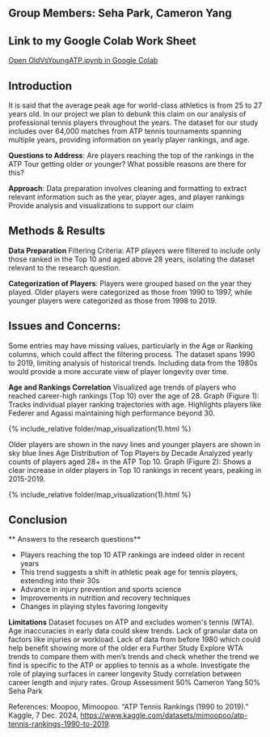 ## Group Members: Seha Park, Cameron Yang

## Link to my Google Colab Work Sheet
[Open OldVsYoungATP.ipynb in Google Colab](https://colab.research.google.com/github/sehapark1/project.github.io/blob/main/OldVsYoungATP.ipynb)


## Introduction
It is said that the average peak age for world-class athletics is from 25 to 27 years old. In our project we plan to debunk this claim on our analysis of professional tennis players throughout the years. The dataset for our study includes over 64,000 matches from ATP tennis tournaments spanning multiple years, providing information on yearly player rankings, and age.

**Questions to Address**:
Are players reaching the top of the rankings in the ATP Tour getting older or younger?
What possible reasons are there for this?

**Approach**:
Data preparation involves cleaning and formatting to extract relevant information such as the year, player ages, and player rankings
Provide analysis and visualizations to support our claim

## Methods & Results

**Data Preparation**
Filtering Criteria: ATP players were filtered to include only those ranked in the Top 10 and aged above 28 years, isolating the dataset relevant to the research question.

**Categorization of Players**: Players were grouped based on the year they played. Older players were categorized as those from 1990 to 1997, while younger players were categorized as those from 1998 to 2019.

## Issues and Concerns:
Some entries may have missing values, particularly in the Age or Ranking columns, which could affect the filtering process. 
The dataset spans 1990 to 2019, limiting analysis of historical trends. Including data from the 1980s would provide a more accurate view of player longevity over time.

**Age and Rankings Correlation**
Visualized age trends of players who reached career-high rankings (Top 10) over the age of 28.
Graph (Figure 1): Tracks individual player ranking trajectories with age. Highlights players like Federer and Agassi maintaining high performance beyond 30.

{% include_relative folder/map_visualization(1).html %}

Older players are shown in the navy lines and younger players are shown in sky blue lines
Age Distribution of Top Players by Decade
Analyzed yearly counts of players aged 28+ in the ATP Top 10.
Graph (Figure 2): Shows a clear increase in older players in Top 10 rankings in recent years, peaking in 2015-2019.

{% include_relative folder/map_visualization(1).html %}





## Conclusion


** Answers to the research questions**
- Players reaching the top 10 ATP rankings are indeed older in recent years
- This trend suggests a shift in athletic peak age for tennis players, extending into their 30s
- Advance in injury prevention and sports science
- Improvements in nutrition and recovery techniques
- Changes in playing styles favoring longevity

**Limitations**
Dataset focuses on ATP and excludes women's tennis (WTA).
Age inaccuracies in early data could skew trends.
Lack of granular data on factors like injuries or workload.
Lack of data from before 1980 which could help benefit showing more of the older era
Further Study
Explore WTA trends to compare them with men’s trends and check whether the trend we find is specific to the ATP or applies to tennis as a whole.
Investigate the role of playing surfaces in career longevity
Study correlation between career length and injury rates.
Group Assessment
50% Cameron Yang 50% Seha Park

References:
Moopoo, Mimoopoo. “ATP Tennis Rankings (1990 to 2019).” Kaggle, 7 Dec. 2024, 
https://www.kaggle.com/datasets/mimoopoo/atp-tennis-rankings-1990-to-2019.

